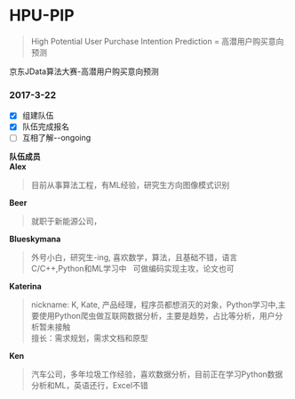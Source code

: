 # HPU-PIP  
> High Potential User Purchase Intention Prediction = 高潜用户购买意向预测  

京东JData算法大赛-高潜用户购买意向预测
### 2017-3-22  
- [x] 组建队伍  
- [x] 队伍完成报名  
- [ ] 互相了解--ongoing  

**队伍成员**  
**Alex**  
> 目前从事算法工程，有ML经验，研究生方向图像模式识别    

**Beer**  
> 就职于新能源公司，  

**Blueskymana**  
> 外号小白，研究生-ing, 喜欢数学，算法，且基础不错，语言C/C++,Python和ML学习中  
可做编码实现主攻，论文也可  

**Katerina**  
> nickname: K, Kate, 产品经理，程序员都想消灭的对象，Python学习中,主要使用Python爬虫做互联网数据分析，主要是趋势，占比等分析，用户分析暂未接触  
擅长：需求规划，需求文档和原型  

**Ken**  
> 汽车公司，多年垃圾工作经验，喜欢数据分析，目前正在学习Python数据分析和ML，英语还行，Excel不错

